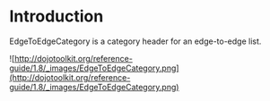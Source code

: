 # Introduction #

EdgeToEdgeCategory is a category header for an edge-to-edge list.

![http://dojotoolkit.org/reference-guide/1.8/_images/EdgeToEdgeCategory.png](http://dojotoolkit.org/reference-guide/1.8/_images/EdgeToEdgeCategory.png)